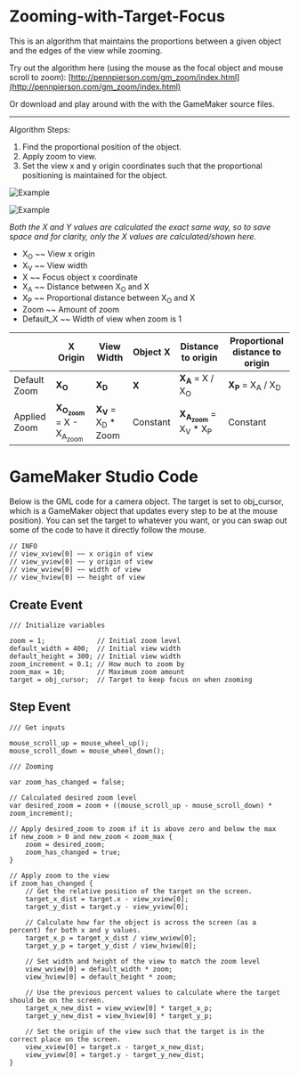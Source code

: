 # Zooming-with-Target-Focus
This is an algorithm that maintains the proportions between a given object and the edges of the view while zooming.

Try out the algorithm here (using the mouse as the focal object and mouse scroll to zoom): [http://pennpierson.com/gm_zoom/index.html](http://pennpierson.com/gm_zoom/index.html)

Or download and play around with the with the GameMaker source files.

----

Algorithm Steps:

1) Find the proportional position of the object.
2) Apply zoom to view.
3) Set the view x and y origin coordinates such that the proportional positioning is maintained for the object.

![Example](https://github.com/BflySamurai/Zooming-with-Target-Focus/blob/master/Graphics/Zooming_with_Target_Focus_0.png?raw=true "Example")

![Example](https://github.com/BflySamurai/Zooming-with-Target-Focus/blob/master/Graphics/Zooming_with_Target_Focus_1.png?raw=true "Example")

*Both the X and Y values are calculated the exact same way, so to save space and for clarity, only the X values are calculated/shown here.*

* X<sub>O</sub> ~~ View x origin
* X<sub>V</sub> ~~ View width
* X ~~ Focus object x coordinate
* X<sub>A</sub> ~~ Distance between X<sub>O</sub> and X
* X<sub>P</sub> ~~ Proportional distance between X<sub>O</sub> and X
* Zoom ~~ Amount of zoom
* Default_X ~~ Width of view when zoom is 1

 | | X Origin | View Width | Object X | Distance to origin | Proportional distance to origin
 --- | --- | --- | --- | --- | ---
Default Zoom | **X<sub>O</sub>** | **X<sub>D</sub>** | **X** | **X<sub>A</sub>** = X / X<sub>O</sub> | **X<sub>P</sub>** = X<sub>A</sub> / X<sub>D</sub>
Applied Zoom | **X<sub>O<sub>zoom</sub></sub>** = X - X<sub>A<sub>zoom</sub></sub> | **X<sub>V</sub>** = X<sub>D</sub> * Zoom | Constant | **X<sub>A<sub>zoom</sub></sub>** = X<sub>V</sub> * X<sub>P</sub> | Constant

# GameMaker Studio Code

Below is the GML code for a camera object. The target is set to obj_cursor, which is a GameMaker object that updates every step to be at the mouse position). You can set the target to whatever you want, or you can swap out some of the code to have it directly follow the mouse.

```
// INFO
// view_xview[0] ~~ x origin of view
// view_yview[0] ~~ y origin of view
// view_wview[0] ~~ width of view
// view_hview[0] ~~ height of view
```

## Create Event

```
/// Initialize variables

zoom = 1;             // Initial zoom level
default_width = 400;  // Initial view width
default_height = 300; // Initial view width
zoom_increment = 0.1; // How much to zoom by
zoom_max = 10;        // Maximum zoom amount
target = obj_cursor;  // Target to keep focus on when zooming
```

## Step Event

```
/// Get inputs

mouse_scroll_up = mouse_wheel_up();
mouse_scroll_down = mouse_wheel_down();
```

```
/// Zooming

var zoom_has_changed = false;

// Calculated desired zoom level
var desired_zoom = zoom + ((mouse_scroll_up - mouse_scroll_down) * zoom_increment);

// Apply desired_zoom to zoom if it is above zero and below the max
if new_zoom > 0 and new_zoom < zoom_max {
    zoom = desired_zoom;
    zoom_has_changed = true;
}

// Apply zoom to the view
if zoom_has_changed {
    // Get the relative position of the target on the screen.
    target_x_dist = target.x - view_xview[0];
    target_y_dist = target.y - view_yview[0];

    // Calculate how far the object is across the screen (as a percent) for both x and y values.
    target_x_p = target_x_dist / view_wview[0];
    target_y_p = target_y_dist / view_hview[0];

    // Set width and height of the view to match the zoom level
    view_wview[0] = default_width * zoom;
    view_hview[0] = default_height * zoom;

    // Use the previous percent values to calculate where the target should be on the screen.
    target_x_new_dist = view_wview[0] * target_x_p;
    target_y_new_dist = view_hview[0] * target_y_p;

    // Set the origin of the view such that the target is in the correct place on the screen.
    view_xview[0] = target.x - target_x_new_dist;
    view_yview[0] = target.y - target_y_new_dist;
}
```
